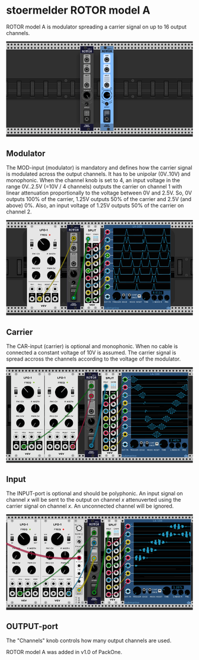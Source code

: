 # stoermelder ROTOR model A

ROTOR model A is modulator spreading a carrier signal on up to 16 output channels.

![ROTOR model A](./RotorA-intro.png)

## Modulator

The MOD-input (modulator) is mandatory and defines how the carrier signal is modulated across the output channels. It has to be unipolar (0V..10V) and monophonic. When the channel knob is set to 4, an input voltage in the range 0V..2.5V (=10V / 4 channels) outputs the carrier on channel 1 with linear attenuation proportionally to the voltage between 0V and 2.5V. So, 0V outputs 100% of the carrier, 1.25V outputs 50% of the carrier and 2.5V (and above) 0%. Also, an input voltage of 1.25V outputs 50% of the carrier on channel 2.

![ROTOR model A modulator](./RotorA-mod.gif)

## Carrier

The CAR-input (carrier) is optional and monophonic. When no cable is connected a constant voltage of 10V is assumed. The carrier signal is spread accross the channels according to the voltage of the modulator.

![ROTOR model A carrier](./RotorA-car.gif)

## Input

The INPUT-port is optional and should be polyphonic. An input signal on channel *x* will be sent to the output on channel *x* attenuverted using the carrier signal on channel *x*. An unconnected channel will be ignored.

![ROTOR model A input](./RotorA-in.gif)

## OUTPUT-port

The "Channels" knob controls how many output channels are used.

ROTOR model A was added in v1.0 of PackOne.